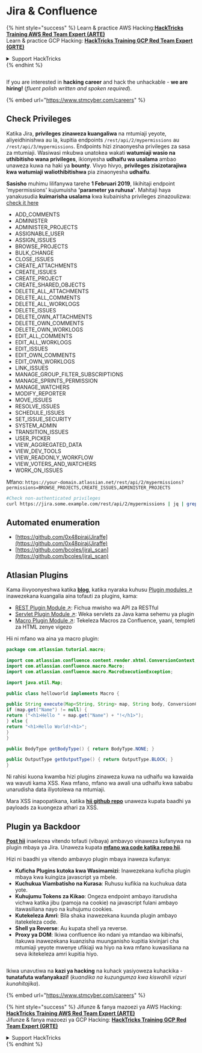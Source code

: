 # Jira & Confluence

{% hint style="success" %}
Learn & practice AWS Hacking:<img src="../../.gitbook/assets/arte.png" alt="" data-size="line">[**HackTricks Training AWS Red Team Expert (ARTE)**](https://training.hacktricks.xyz/courses/arte)<img src="../../.gitbook/assets/arte.png" alt="" data-size="line">\
Learn & practice GCP Hacking: <img src="../../.gitbook/assets/grte.png" alt="" data-size="line">[**HackTricks Training GCP Red Team Expert (GRTE)**<img src="../../.gitbook/assets/grte.png" alt="" data-size="line">](https://training.hacktricks.xyz/courses/grte)

<details>

<summary>Support HackTricks</summary>

* Check the [**subscription plans**](https://github.com/sponsors/carlospolop)!
* **Join the** 💬 [**Discord group**](https://discord.gg/hRep4RUj7f) or the [**telegram group**](https://t.me/peass) or **follow** us on **Twitter** 🐦 [**@hacktricks\_live**](https://twitter.com/hacktricks\_live)**.**
* **Share hacking tricks by submitting PRs to the** [**HackTricks**](https://github.com/carlospolop/hacktricks) and [**HackTricks Cloud**](https://github.com/carlospolop/hacktricks-cloud) github repos.

</details>
{% endhint %}

<figure><img src="../../.gitbook/assets/image (1) (1) (1) (1) (1) (1) (1) (1) (1) (1) (1).png" alt=""><figcaption></figcaption></figure>

If you are interested in **hacking career** and hack the unhackable - **we are hiring!** (_fluent polish written and spoken required_).

{% embed url="https://www.stmcyber.com/careers" %}

## Check Privileges

Katika Jira, **privileges zinaweza kuangaliwa** na mtumiaji yeyote, aliyeidhinishwa au la, kupitia endpoints `/rest/api/2/mypermissions` au `/rest/api/3/mypermissions`. Endpoints hizi zinaonyesha privileges za sasa za mtumiaji. Wasiwasi mkubwa unatokea wakati **watumiaji wasio na uthibitisho wana privileges**, ikionyesha **udhaifu wa usalama** ambao unaweza kuwa na haki ya **bounty**. Vivyo hivyo, **privileges zisizotarajiwa kwa watumiaji waliothibitishwa** pia zinaonyesha **udhaifu**.

**Sasisho** muhimu lilifanywa tarehe **1 Februari 2019**, likihitaji endpoint 'mypermissions' kujumuisha **'parameter ya ruhusa'**. Mahitaji haya yanakusudia **kuimarisha usalama** kwa kubainisha privileges zinazoulizwa: [check it here](https://developer.atlassian.com/cloud/jira/platform/change-notice-get-my-permissions-requires-permissions-query-parameter/#change-notice---get-my-permissions-resource-will-require-a-permissions-query-parameter)

* ADD\_COMMENTS
* ADMINISTER
* ADMINISTER\_PROJECTS
* ASSIGNABLE\_USER
* ASSIGN\_ISSUES
* BROWSE\_PROJECTS
* BULK\_CHANGE
* CLOSE\_ISSUES
* CREATE\_ATTACHMENTS
* CREATE\_ISSUES
* CREATE\_PROJECT
* CREATE\_SHARED\_OBJECTS
* DELETE\_ALL\_ATTACHMENTS
* DELETE\_ALL\_COMMENTS
* DELETE\_ALL\_WORKLOGS
* DELETE\_ISSUES
* DELETE\_OWN\_ATTACHMENTS
* DELETE\_OWN\_COMMENTS
* DELETE\_OWN\_WORKLOGS
* EDIT\_ALL\_COMMENTS
* EDIT\_ALL\_WORKLOGS
* EDIT\_ISSUES
* EDIT\_OWN\_COMMENTS
* EDIT\_OWN\_WORKLOGS
* LINK\_ISSUES
* MANAGE\_GROUP\_FILTER\_SUBSCRIPTIONS
* MANAGE\_SPRINTS\_PERMISSION
* MANAGE\_WATCHERS
* MODIFY\_REPORTER
* MOVE\_ISSUES
* RESOLVE\_ISSUES
* SCHEDULE\_ISSUES
* SET\_ISSUE\_SECURITY
* SYSTEM\_ADMIN
* TRANSITION\_ISSUES
* USER\_PICKER
* VIEW\_AGGREGATED\_DATA
* VIEW\_DEV\_TOOLS
* VIEW\_READONLY\_WORKFLOW
* VIEW\_VOTERS\_AND\_WATCHERS
* WORK\_ON\_ISSUES

Mfano: `https://your-domain.atlassian.net/rest/api/2/mypermissions?permissions=BROWSE_PROJECTS,CREATE_ISSUES,ADMINISTER_PROJECTS`
```bash
#Check non-authenticated privileges
curl https://jira.some.example.com/rest/api/2/mypermissions | jq | grep -iB6 '"havePermission": true'
```
## Automated enumeration

* [https://github.com/0x48piraj/Jiraffe](https://github.com/0x48piraj/Jiraffe)
* [https://github.com/bcoles/jira\_scan](https://github.com/bcoles/jira\_scan)

## Atlasian Plugins

Kama ilivyoonyeshwa katika [**blog**](https://cyllective.com/blog/posts/atlassian-audit-plugins), katika nyaraka kuhusu [Plugin modules ↗](https://developer.atlassian.com/server/framework/atlassian-sdk/plugin-modules/) inawezekana kuangalia aina tofauti za plugins, kama:

* [REST Plugin Module ↗](https://developer.atlassian.com/server/framework/atlassian-sdk/rest-plugin-module): Fichua mwisho wa API za RESTful
* [Servlet Plugin Module ↗](https://developer.atlassian.com/server/framework/atlassian-sdk/servlet-plugin-module/): Weka servlets za Java kama sehemu ya plugin
* [Macro Plugin Module ↗](https://developer.atlassian.com/server/confluence/macro-module/): Tekeleza Macros za Confluence, yaani, templeti za HTML zenye vigezo

Hii ni mfano wa aina ya macro plugin:
```java
package com.atlassian.tutorial.macro;

import com.atlassian.confluence.content.render.xhtml.ConversionContext;
import com.atlassian.confluence.macro.Macro;
import com.atlassian.confluence.macro.MacroExecutionException;

import java.util.Map;

public class helloworld implements Macro {

public String execute(Map<String, String> map, String body, ConversionContext conversionContext) throws MacroExecutionException {
if (map.get("Name") != null) {
return ("<h1>Hello " + map.get("Name") + "!</h1>");
} else {
return "<h1>Hello World!<h1>";
}
}

public BodyType getBodyType() { return BodyType.NONE; }

public OutputType getOutputType() { return OutputType.BLOCK; }
}
```
Ni rahisi kuona kwamba hizi plugins zinaweza kuwa na udhaifu wa kawaida wa wavuti kama XSS. Kwa mfano, mfano wa awali una udhaifu kwa sababu unarudisha data iliyotolewa na mtumiaji.&#x20;

Mara XSS inapopatikana, katika [**hii github repo**](https://github.com/cyllective/XSS-Payloads/tree/main/Confluence) unaweza kupata baadhi ya payloads za kuongeza athari za XSS.

## Plugin ya Backdoor

[**Post hii**](https://cyllective.com/blog/posts/atlassian-malicious-plugin) inaelezea vitendo tofauti (vibaya) ambavyo vinaweza kufanywa na plugin mbaya ya Jira. Unaweza kupata [**mfano wa code katika repo hii**](https://github.com/cyllective/malfluence).

Hizi ni baadhi ya vitendo ambavyo plugin mbaya inaweza kufanya:

* **Kuficha Plugins kutoka kwa Wasimamizi**: Inawezekana kuficha plugin mbaya kwa kuingiza javascript ya mbele.
* **Kuchukua Viambatisho na Kurasa**: Ruhusu kufikia na kuchukua data yote.
* **Kuhujumu Tokens za Kikao**: Ongeza endpoint ambayo itarudisha vichwa katika jibu (pamoja na cookie) na javascript fulani ambayo itawasiliana nayo na kuhujumu cookies.
* **Kutekeleza Amri**: Bila shaka inawezekana kuunda plugin ambayo itatekeleza code.
* **Shell ya Reverse**: Au kupata shell ya reverse.
* **Proxy ya DOM**: Ikiwa confluence iko ndani ya mtandao wa kibinafsi, itakuwa inawezekana kuanzisha muunganisho kupitia kivinjari cha mtumiaji yeyote mwenye ufikiaji wa hiyo na kwa mfano kuwasiliana na seva ikitekeleza amri kupitia hiyo.

<figure><img src="../../.gitbook/assets/image (1) (1) (1) (1) (1) (1) (1) (1) (1) (1) (1).png" alt=""><figcaption></figcaption></figure>

Ikiwa unavutiwa na **kazi ya hacking** na kuhack yasiyoweza kuhackika - **tunatafuta wafanyakazi!** (_kuandika na kuzungumza kwa kiswahili vizuri kunahitajika_).

{% embed url="https://www.stmcyber.com/careers" %}

{% hint style="success" %}
Jifunze & fanya mazoezi ya AWS Hacking:<img src="../../.gitbook/assets/arte.png" alt="" data-size="line">[**HackTricks Training AWS Red Team Expert (ARTE)**](https://training.hacktricks.xyz/courses/arte)<img src="../../.gitbook/assets/arte.png" alt="" data-size="line">\
Jifunze & fanya mazoezi ya GCP Hacking: <img src="../../.gitbook/assets/grte.png" alt="" data-size="line">[**HackTricks Training GCP Red Team Expert (GRTE)**<img src="../../.gitbook/assets/grte.png" alt="" data-size="line">](https://training.hacktricks.xyz/courses/grte)

<details>

<summary>Support HackTricks</summary>

* Angalia [**mpango wa usajili**](https://github.com/sponsors/carlospolop)!
* **Jiunge na** 💬 [**kikundi cha Discord**](https://discord.gg/hRep4RUj7f) au [**kikundi cha telegram**](https://t.me/peass) au **fuata** sisi kwenye **Twitter** 🐦 [**@hacktricks\_live**](https://twitter.com/hacktricks\_live)**.**
* **Shiriki mbinu za hacking kwa kuwasilisha PRs kwa** [**HackTricks**](https://github.com/carlospolop/hacktricks) na [**HackTricks Cloud**](https://github.com/carlospolop/hacktricks-cloud) github repos.

</details>
{% endhint %}
